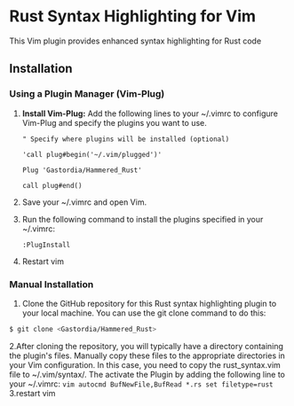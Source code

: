 # Rust Syntax Highlighting for Vim

This Vim plugin provides enhanced syntax highlighting for Rust code

## Installation

### Using a Plugin Manager (Vim-Plug)

1. **Install Vim-Plug:**
   Add the following lines to your ~/.vimrc to configure Vim-Plug and specify the plugins you want to use.
   ```vim
   " Specify where plugins will be installed (optional)

   'call plug#begin('~/.vim/plugged')'

   Plug 'Gastordia/Hammered_Rust'

   call plug#end()
   ```

2. Save your ~/.vimrc and open Vim.
3. Run the following command to install the plugins specified in your ~/.vimrc:
   ```vim
   :PlugInstall
   ```
 4. Restart vim
### Manual Installation
   1. Clone the GitHub repository for this Rust syntax highlighting plugin to your local machine.
      You can use the git clone command to do this:
   ```sh
   $ git clone <Gastordia/Hammered_Rust>
   ```

   2.After cloning the repository, you will typically have a directory containing the plugin's files. 
      Manually copy these files to the appropriate directories in your Vim configuration. 
      In this case, you need to copy the rust_syntax.vim file to ~/.vim/syntax/.
      The activate the Plugin by adding the following line to your  ~/.vimrc:
      ```vim
      autocmd BufNewFile,BufRead *.rs set filetype=rust
      ```
   3.restart vim
  
  
